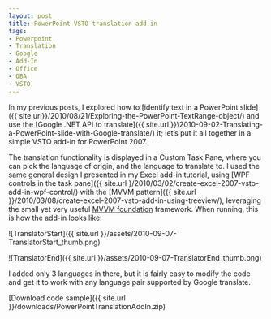 ```yaml
---
layout: post
title: PowerPoint VSTO translation add-in
tags:
- Powerpoint
- Translation
- Google
- Add-In
- Office
- OBA
- VSTO
---
```


In my previous posts, I explored how to [identify text in a PowerPoint slide]({{ site.url}}/2010/08/21/Exploring-the-PowerPoint-TextRange-object/) and use the [Google .NET API to translate]({{ site.url }}\2010-09-02-Translating-a-PowerPoint-slide-with-Google-translate/) it; let’s put it all together in a simple VSTO add-in for PowerPoint 2007.  

The translation functionality is displayed in a Custom Task Pane, where you can pick the language of origin, and the language to translate to. I used the same general design I presented in my Excel add-in tutorial, using [WPF controls in the task pane]({{ site.url }/2010/03/02/create-excel-2007-vsto-add-in-wpf-control/) with the [MVVM pattern]({{ site.url }}/2010/03/08/create-excel-2007-vsto-add-in-using-treeview/), leveraging the small yet very useful [MVVM foundation](http://mvvmfoundation.codeplex.com/) framework. When running, this is how the add-in looks like:  

![TranslatorStart]({{ site.url }}/assets/2010-09-07-TranslatorStart_thumb.png)

![TranslatorEnd]({{ site.url }}/assets/2010-09-07-TranslatorEnd_thumb.png)   

I added only 3 languages in there, but it is fairly easy to modify the code and get it to work with any language pair supported by Google translate.  

[Download code sample]({{ site.url }}/downloads/PowerPointTranslationAddIn.zip)
